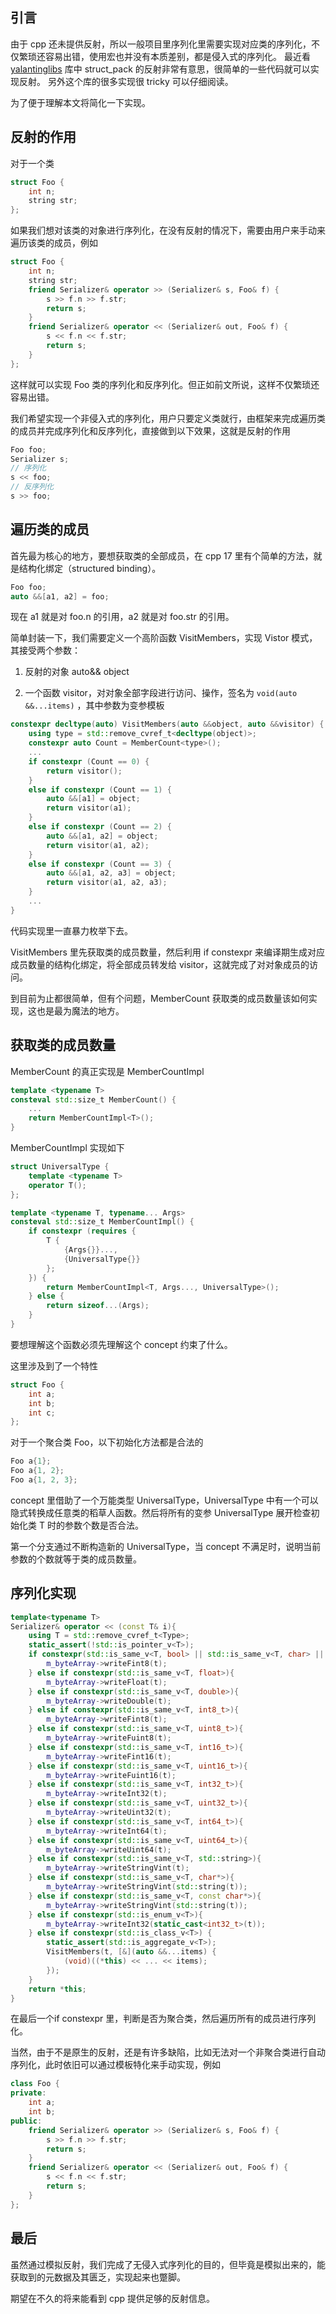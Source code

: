 ## 引言
由于 cpp 还未提供反射，所以一般项目里序列化里需要实现对应类的序列化，不仅繁琐还容易出错，使用宏也并没有本质差别，都是侵入式的序列化。
最近看 [yalantinglibs](https://github.com/alibaba/yalantinglibs) 库中 struct_pack 的反射非常有意思，很简单的一些代码就可以实现反射。
另外这个库的很多实现很 tricky 可以仔细阅读。

为了便于理解本文将简化一下实现。

## 反射的作用
对于一个类
```cpp
struct Foo {
    int n;
    string str;
};
```
如果我们想对该类的对象进行序列化，在没有反射的情况下，需要由用户来手动来遍历该类的成员，例如
```cpp
struct Foo {
    int n;
    string str;
    friend Serializer& operator >> (Serializer& s, Foo& f) {
        s >> f.n >> f.str;
        return s;
    }
    friend Serializer& operator << (Serializer& out, Foo& f) {
        s << f.n << f.str;
        return s;
    }
};
```
这样就可以实现 Foo 类的序列化和反序列化。但正如前文所说，这样不仅繁琐还容易出错。

我们希望实现一个非侵入式的序列化，用户只要定义类就行，由框架来完成遍历类的成员并完成序列化和反序列化，直接做到以下效果，这就是反射的作用

```cpp
Foo foo;
Serializer s;
// 序列化
s << foo;
// 反序列化
s >> foo;
```

## 遍历类的成员
首先最为核心的地方，要想获取类的全部成员，在 cpp 17 里有个简单的方法，就是结构化绑定（structured binding）。

```cpp
Foo foo;
auto &&[a1, a2] = foo;
```

现在 a1 就是对 foo.n 的引用，a2 就是对 foo.str 的引用。

简单封装一下，我们需要定义一个高阶函数 VisitMembers，实现 Vistor 模式，其接受两个参数：

1. 反射的对象 auto&& object

2. 一个函数 visitor，对对象全部字段进行访问、操作，签名为 `void(auto &&...items)` ，其中参数为变参模板

```cpp
constexpr decltype(auto) VisitMembers(auto &&object, auto &&visitor) {
    using type = std::remove_cvref_t<decltype(object)>;
    constexpr auto Count = MemberCount<type>();
    ...
    if constexpr (Count == 0) {
        return visitor();
    }
    else if constexpr (Count == 1) {
        auto &&[a1] = object;
        return visitor(a1);
    }
    else if constexpr (Count == 2) {
        auto &&[a1, a2] = object;
        return visitor(a1, a2);
    }
    else if constexpr (Count == 3) {
        auto &&[a1, a2, a3] = object;
        return visitor(a1, a2, a3);
    }
    ...
}
```

代码实现里一直暴力枚举下去。

VisitMembers 里先获取类的成员数量，然后利用 if constexpr 来编译期生成对应成员数量的结构化绑定，将全部成员转发给 visitor，这就完成了对对象成员的访问。

到目前为止都很简单，但有个问题，MemberCount 获取类的成员数量该如何实现，这也是最为魔法的地方。

## 获取类的成员数量
MemberCount 的真正实现是 MemberCountImpl

```cpp
template <typename T>
consteval std::size_t MemberCount() {
    ...
    return MemberCountImpl<T>();
}
```

MemberCountImpl 实现如下

```cpp
struct UniversalType {
    template <typename T>
    operator T();
};

template <typename T, typename... Args>
consteval std::size_t MemberCountImpl() {
    if constexpr (requires {
        T {
            {Args{}}...,
            {UniversalType{}}
        };
    }) {
        return MemberCountImpl<T, Args..., UniversalType>();
    } else {
        return sizeof...(Args);
    }
}
```

要想理解这个函数必须先理解这个 concept 约束了什么。

这里涉及到了一个特性

```cpp
struct Foo {
    int a;
    int b;
    int c;
};
```
对于一个聚合类 Foo，以下初始化方法都是合法的
```cpp
Foo a{1};
Foo a{1, 2};
Foo a{1, 2, 3};
```

concept 里借助了一个万能类型 UniversalType，UniversalType 中有一个可以隐式转换成任意类的稻草人函数。然后将所有的变参 UniversalType 展开检查初始化类 T 时的参数个数是否合法。

第一个分支通过不断构造新的 UniversalType，当 concept 不满足时，说明当前参数的个数就等于类的成员数量。

## 序列化实现

```cpp
template<typename T>
Serializer& operator << (const T& i){
    using T = std::remove_cvref_t<Type>;
    static_assert(!std::is_pointer_v<T>);
    if constexpr(std::is_same_v<T, bool> || std::is_same_v<T, char> || std::is_same_v<T, unsigned char>){
        m_byteArray->writeFint8(t);
    } else if constexpr(std::is_same_v<T, float>){
        m_byteArray->writeFloat(t);
    } else if constexpr(std::is_same_v<T, double>){
        m_byteArray->writeDouble(t);
    } else if constexpr(std::is_same_v<T, int8_t>){
        m_byteArray->writeFint8(t);
    } else if constexpr(std::is_same_v<T, uint8_t>){
        m_byteArray->writeFuint8(t);
    } else if constexpr(std::is_same_v<T, int16_t>){
        m_byteArray->writeFint16(t);
    } else if constexpr(std::is_same_v<T, uint16_t>){
        m_byteArray->writeFuint16(t);
    } else if constexpr(std::is_same_v<T, int32_t>){
        m_byteArray->writeInt32(t);
    } else if constexpr(std::is_same_v<T, uint32_t>){
        m_byteArray->writeUint32(t);
    } else if constexpr(std::is_same_v<T, int64_t>){
        m_byteArray->writeInt64(t);
    } else if constexpr(std::is_same_v<T, uint64_t>){
        m_byteArray->writeUint64(t);
    } else if constexpr(std::is_same_v<T, std::string>){
        m_byteArray->writeStringVint(t);
    } else if constexpr(std::is_same_v<T, char*>){
        m_byteArray->writeStringVint(std::string(t));
    } else if constexpr(std::is_same_v<T, const char*>){
        m_byteArray->writeStringVint(std::string(t));
    } else if constexpr(std::is_enum_v<T>){
        m_byteArray->writeInt32(static_cast<int32_t>(t));
    } else if constexpr(std::is_class_v<T>) {
        static_assert(std::is_aggregate_v<T>);
        VisitMembers(t, [&](auto &&...items) {
            (void)((*this) << ... << items);
        });
    }
    return *this;    
}
```

在最后一个if constexpr 里，判断是否为聚合类，然后遍历所有的成员进行序列化。

当然，由于不是原生的反射，还是有许多缺陷，比如无法对一个非聚合类进行自动序列化，此时依旧可以通过模板特化来手动实现，例如
```cpp
class Foo {
private:
    int a;
    int b;
public:    
    friend Serializer& operator >> (Serializer& s, Foo& f) {
        s >> f.n >> f.str;
        return s;
    }
    friend Serializer& operator << (Serializer& out, Foo& f) {
        s << f.n << f.str;
        return s;
    }
};
```

## 最后

虽然通过模拟反射，我们完成了无侵入式序列化的目的，但毕竟是模拟出来的，能获取到的元数据及其匮乏，实现起来也蹩脚。

期望在不久的将来能看到 cpp 提供足够的反射信息。